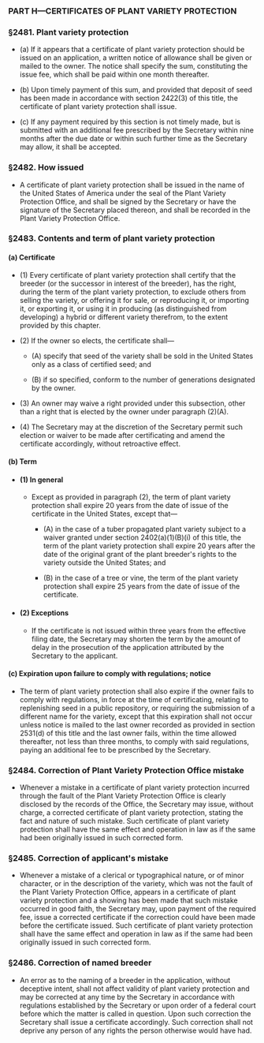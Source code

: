 ### PART H—CERTIFICATES OF PLANT VARIETY PROTECTION

### §2481. Plant variety protection
* (a) If it appears that a certificate of plant variety protection should be issued on an application, a written notice of allowance shall be given or mailed to the owner. The notice shall specify the sum, constituting the issue fee, which shall be paid within one month thereafter.

* (b) Upon timely payment of this sum, and provided that deposit of seed has been made in accordance with section 2422(3) of this title, the certificate of plant variety protection shall issue.

* (c) If any payment required by this section is not timely made, but is submitted with an additional fee prescribed by the Secretary within nine months after the due date or within such further time as the Secretary may allow, it shall be accepted.

### §2482. How issued
* A certificate of plant variety protection shall be issued in the name of the United States of America under the seal of the Plant Variety Protection Office, and shall be signed by the Secretary or have the signature of the Secretary placed thereon, and shall be recorded in the Plant Variety Protection Office.

### §2483. Contents and term of plant variety protection
#### (a) Certificate
* (1) Every certificate of plant variety protection shall certify that the breeder (or the successor in interest of the breeder), has the right, during the term of the plant variety protection, to exclude others from selling the variety, or offering it for sale, or reproducing it, or importing it, or exporting it, or using it in producing (as distinguished from developing) a hybrid or different variety therefrom, to the extent provided by this chapter.

* (2) If the owner so elects, the certificate shall—

  * (A) specify that seed of the variety shall be sold in the United States only as a class of certified seed; and

  * (B) if so specified, conform to the number of generations designated by the owner.


* (3) An owner may waive a right provided under this subsection, other than a right that is elected by the owner under paragraph (2)(A).

* (4) The Secretary may at the discretion of the Secretary permit such election or waiver to be made after certificating and amend the certificate accordingly, without retroactive effect.

#### (b) Term
* #### (1) In general
  * Except as provided in paragraph (2), the term of plant variety protection shall expire 20 years from the date of issue of the certificate in the United States, except that—

    * (A) in the case of a tuber propagated plant variety subject to a waiver granted under section 2402(a)(1)(B)(i) of this title, the term of the plant variety protection shall expire 20 years after the date of the original grant of the plant breeder's rights to the variety outside the United States; and

    * (B) in the case of a tree or vine, the term of the plant variety protection shall expire 25 years from the date of issue of the certificate.

* #### (2) Exceptions
  * If the certificate is not issued within three years from the effective filing date, the Secretary may shorten the term by the amount of delay in the prosecution of the application attributed by the Secretary to the applicant.

#### (c) Expiration upon failure to comply with regulations; notice
* The term of plant variety protection shall also expire if the owner fails to comply with regulations, in force at the time of certificating, relating to replenishing seed in a public repository, or requiring the submission of a different name for the variety, except that this expiration shall not occur unless notice is mailed to the last owner recorded as provided in section 2531(d) of this title and the last owner fails, within the time allowed thereafter, not less than three months, to comply with said regulations, paying an additional fee to be prescribed by the Secretary.

### §2484. Correction of Plant Variety Protection Office mistake
* Whenever a mistake in a certificate of plant variety protection incurred through the fault of the Plant Variety Protection Office is clearly disclosed by the records of the Office, the Secretary may issue, without charge, a corrected certificate of plant variety protection, stating the fact and nature of such mistake. Such certificate of plant variety protection shall have the same effect and operation in law as if the same had been originally issued in such corrected form.

### §2485. Correction of applicant's mistake
* Whenever a mistake of a clerical or typographical nature, or of minor character, or in the description of the variety, which was not the fault of the Plant Variety Protection Office, appears in a certificate of plant variety protection and a showing has been made that such mistake occurred in good faith, the Secretary may, upon payment of the required fee, issue a corrected certificate if the correction could have been made before the certificate issued. Such certificate of plant variety protection shall have the same effect and operation in law as if the same had been originally issued in such corrected form.

### §2486. Correction of named breeder
* An error as to the naming of a breeder in the application, without deceptive intent, shall not affect validity of plant variety protection and may be corrected at any time by the Secretary in accordance with regulations established by the Secretary or upon order of a federal court before which the matter is called in question. Upon such correction the Secretary shall issue a certificate accordingly. Such correction shall not deprive any person of any rights the person otherwise would have had.